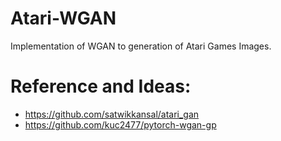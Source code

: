 # Atari-WGAN
Implementation of WGAN to generation of Atari Games Images.

# Reference and Ideas:
- https://github.com/satwikkansal/atari_gan
- https://github.com/kuc2477/pytorch-wgan-gp
